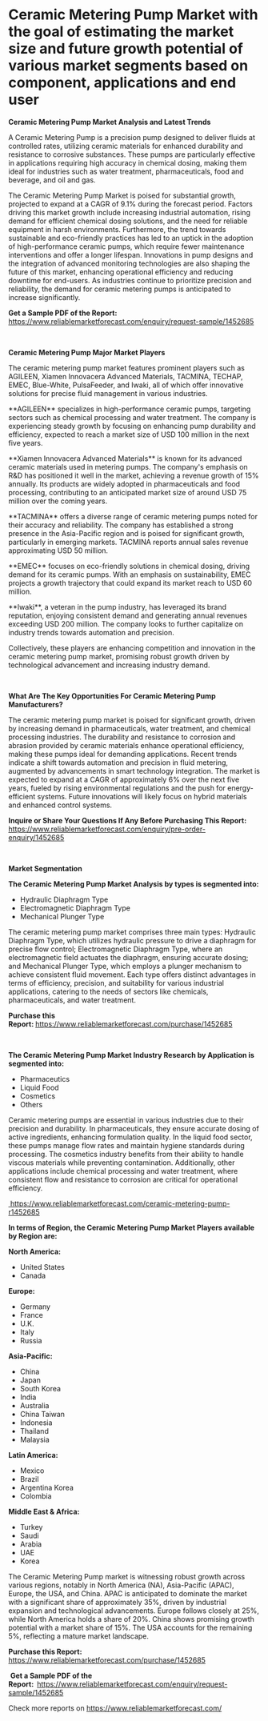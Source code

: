 <p><h1>Ceramic Metering Pump Market with the goal of estimating the market size and future growth potential of various market segments based on component, applications and end user</h1></p><p><strong>Ceramic Metering Pump Market Analysis and Latest Trends</strong></p>
<p><p>A Ceramic Metering Pump is a precision pump designed to deliver fluids at controlled rates, utilizing ceramic materials for enhanced durability and resistance to corrosive substances. These pumps are particularly effective in applications requiring high accuracy in chemical dosing, making them ideal for industries such as water treatment, pharmaceuticals, food and beverage, and oil and gas.</p><p>The Ceramic Metering Pump Market is poised for substantial growth, projected to expand at a CAGR of 9.1% during the forecast period. Factors driving this market growth include increasing industrial automation, rising demand for efficient chemical dosing solutions, and the need for reliable equipment in harsh environments. Furthermore, the trend towards sustainable and eco-friendly practices has led to an uptick in the adoption of high-performance ceramic pumps, which require fewer maintenance interventions and offer a longer lifespan. Innovations in pump designs and the integration of advanced monitoring technologies are also shaping the future of this market, enhancing operational efficiency and reducing downtime for end-users. As industries continue to prioritize precision and reliability, the demand for ceramic metering pumps is anticipated to increase significantly.</p></p>
<p><strong>Get a Sample PDF of the Report:&nbsp;</strong> <a href="https://www.reliablemarketforecast.com/enquiry/request-sample/1452685?utm_campaign=2307&utm_medium=2&utm_source=Github&utm_content=ia&utm_term=11042025&utm_id=ceramic-metering-pump">https://www.reliablemarketforecast.com/enquiry/request-sample/1452685</a></p>
<p>&nbsp;</p>
<p><strong>Ceramic Metering Pump Major Market Players</strong></p>
<p><p>The ceramic metering pump market features prominent players such as AGILEEN, Xiamen Innovacera Advanced Materials, TACMINA, TECHAP, EMEC, Blue-White, PulsaFeeder, and Iwaki, all of which offer innovative solutions for precise fluid management in various industries.</p><p>**AGILEEN** specializes in high-performance ceramic pumps, targeting sectors such as chemical processing and water treatment. The company is experiencing steady growth by focusing on enhancing pump durability and efficiency, expected to reach a market size of USD 100 million in the next five years.</p><p>**Xiamen Innovacera Advanced Materials** is known for its advanced ceramic materials used in metering pumps. The company's emphasis on R&D has positioned it well in the market, achieving a revenue growth of 15% annually. Its products are widely adopted in pharmaceuticals and food processing, contributing to an anticipated market size of around USD 75 million over the coming years.</p><p>**TACMINA** offers a diverse range of ceramic metering pumps noted for their accuracy and reliability. The company has established a strong presence in the Asia-Pacific region and is poised for significant growth, particularly in emerging markets. TACMINA reports annual sales revenue approximating USD 50 million.</p><p>**EMEC** focuses on eco-friendly solutions in chemical dosing, driving demand for its ceramic pumps. With an emphasis on sustainability, EMEC projects a growth trajectory that could expand its market reach to USD 60 million. </p><p>**Iwaki**, a veteran in the pump industry, has leveraged its brand reputation, enjoying consistent demand and generating annual revenues exceeding USD 200 million. The company looks to further capitalize on industry trends towards automation and precision.</p><p>Collectively, these players are enhancing competition and innovation in the ceramic metering pump market, promising robust growth driven by technological advancement and increasing industry demand.</p></p>
<p>&nbsp;</p>
<p><strong>What Are The Key Opportunities For Ceramic Metering Pump Manufacturers?</strong></p>
<p><p>The ceramic metering pump market is poised for significant growth, driven by increasing demand in pharmaceuticals, water treatment, and chemical processing industries. The durability and resistance to corrosion and abrasion provided by ceramic materials enhance operational efficiency, making these pumps ideal for demanding applications. Recent trends indicate a shift towards automation and precision in fluid metering, augmented by advancements in smart technology integration. The market is expected to expand at a CAGR of approximately 6% over the next five years, fueled by rising environmental regulations and the push for energy-efficient systems. Future innovations will likely focus on hybrid materials and enhanced control systems.</p></p>
<p><strong>Inquire or Share Your Questions If Any Before Purchasing This Report:</strong> <a href="https://www.reliablemarketforecast.com/enquiry/pre-order-enquiry/1452685?utm_campaign=2307&utm_medium=2&utm_source=Github&utm_content=ia&utm_term=11042025&utm_id=ceramic-metering-pump">https://www.reliablemarketforecast.com/enquiry/pre-order-enquiry/1452685</a></p>
<p>&nbsp;</p>
<p><strong>Market Segmentation</strong></p>
<p><strong>The Ceramic Metering Pump Market Analysis by types is segmented into:</strong></p>
<p><ul><li>Hydraulic Diaphragm Type</li><li>Electromagnetic Diaphragm Type</li><li>Mechanical Plunger Type</li></ul></p>
<p><p>The ceramic metering pump market comprises three main types: Hydraulic Diaphragm Type, which utilizes hydraulic pressure to drive a diaphragm for precise flow control; Electromagnetic Diaphragm Type, where an electromagnetic field actuates the diaphragm, ensuring accurate dosing; and Mechanical Plunger Type, which employs a plunger mechanism to achieve consistent fluid movement. Each type offers distinct advantages in terms of efficiency, precision, and suitability for various industrial applications, catering to the needs of sectors like chemicals, pharmaceuticals, and water treatment.</p></p>
<p><strong>Purchase this Report:&nbsp;</strong><a href="https://www.reliablemarketforecast.com/purchase/1452685?utm_campaign=2307&utm_medium=2&utm_source=Github&utm_content=ia&utm_term=11042025&utm_id=ceramic-metering-pump">https://www.reliablemarketforecast.com/purchase/1452685</a></p>
<p>&nbsp;</p>
<p><strong>The Ceramic Metering Pump Market Industry Research by Application is segmented into:</strong></p>
<p><ul><li>Pharmaceutics</li><li>Liquid Food</li><li>Cosmetics</li><li>Others</li></ul></p>
<p><p>Ceramic metering pumps are essential in various industries due to their precision and durability. In pharmaceuticals, they ensure accurate dosing of active ingredients, enhancing formulation quality. In the liquid food sector, these pumps manage flow rates and maintain hygiene standards during processing. The cosmetics industry benefits from their ability to handle viscous materials while preventing contamination. Additionally, other applications include chemical processing and water treatment, where consistent flow and resistance to corrosion are critical for operational efficiency.</p></p>
<p><a href="https://www.reliablemarketforecast.com/ceramic-metering-pump-r1452685?utm_campaign=2307&utm_medium=2&utm_source=Github&utm_content=ia&utm_term=11042025&utm_id=ceramic-metering-pump">&nbsp;https://www.reliablemarketforecast.com/ceramic-metering-pump-r1452685</a></p>
<p><strong>In terms of Region, the Ceramic Metering Pump Market Players available by Region are:</strong></p>
<p>
    <p> <strong> North America: </strong>
        <ul>
            <li>United States</li>
            <li>Canada</li>
        </ul>
        </p> 
    <p> <strong> Europe: </strong>
        <ul>
            <li>Germany</li>
            <li>France</li>
            <li>U.K.</li>
            <li>Italy</li>
            <li>Russia</li>
        </ul>
        </p> 
    <p> <strong> Asia-Pacific: </strong>
        <ul>
            <li>China</li>
            <li>Japan</li>
            <li>South Korea</li>
            <li>India</li>
            <li>Australia</li>
            <li>China Taiwan</li>
            <li>Indonesia</li>
            <li>Thailand</li>
            <li>Malaysia</li>
        </ul>
        </p> 
    <p> <strong> Latin America: </strong>
        <ul>
            <li>Mexico</li>
            <li>Brazil</li>
            <li>Argentina Korea</li>
            <li>Colombia</li>
        </ul>
        </p> 
    <p> <strong> Middle East & Africa: </strong>
        <ul>
            <li>Turkey</li>
            <li>Saudi</li>
            <li>Arabia</li>
            <li>UAE</li>
            <li>Korea</li>
        </ul>
    </p>
    </p>
<p><p>The Ceramic Metering Pump market is witnessing robust growth across various regions, notably in North America (NA), Asia-Pacific (APAC), Europe, the USA, and China. APAC is anticipated to dominate the market with a significant share of approximately 35%, driven by industrial expansion and technological advancements. Europe follows closely at 25%, while North America holds a share of 20%. China shows promising growth potential with a market share of 15%. The USA accounts for the remaining 5%, reflecting a mature market landscape.</p></p>
<p><strong>Purchase this Report: </strong><a href="https://www.reliablemarketforecast.com/purchase/1452685?utm_campaign=2307&utm_medium=2&utm_source=Github&utm_content=ia&utm_term=11042025&utm_id=ceramic-metering-pump">https://www.reliablemarketforecast.com/purchase/1452685</a></p>
<p>&nbsp;<strong>Get a Sample PDF of the Report:&nbsp;&nbsp;</strong><a href="https://www.reliablemarketforecast.com/enquiry/request-sample/1452685?utm_campaign=2307&utm_medium=2&utm_source=Github&utm_content=ia&utm_term=11042025&utm_id=ceramic-metering-pump">https://www.reliablemarketforecast.com/enquiry/request-sample/1452685</a></p>
<p><strong></strong></p>
<p>Check more reports on <a href="https://www.reliablemarketforecast.com/?utm_campaign=2307&utm_medium=2&utm_source=Github&utm_content=ia&utm_term=11042025&utm_id=ceramic-metering-pump">https://www.reliablemarketforecast.com/</a></p>